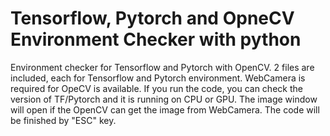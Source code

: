 # Tensorflow, Pytorch and OpneCV Environment Checker with python
Environment checker for Tensorflow and Pytorch with OpenCV.
2 files are included, each for Tensorflow and Pytorch environment.
WebCamera is required for OpeCV is available.
If you run the code, you can check the version of TF/Pytorch and it is running on CPU or GPU.
The image window will open if the OpenCV can get the image from WebCamera.
The code will be finished by "ESC" key.


